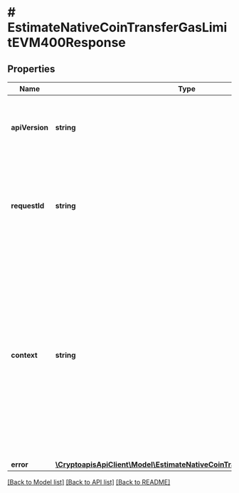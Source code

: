# # EstimateNativeCoinTransferGasLimitEVM400Response

## Properties

Name | Type | Description | Notes
------------ | ------------- | ------------- | -------------
**apiVersion** | **string** | Specifies the version of the API that incorporates this endpoint. |
**requestId** | **string** | Defines the ID of the request. The &#x60;requestId&#x60; is generated by Crypto APIs and it&#39;s unique for every request. |
**context** | **string** | In batch situations the user can use the context to correlate responses with requests. This property is present regardless of whether the response was successful or returned as an error. &#x60;context&#x60; is specified by the user. | [optional]
**error** | [**\CryptoapisApiClient\Model\EstimateNativeCoinTransferGasLimitEVME400**](EstimateNativeCoinTransferGasLimitEVME400.md) |  |

[[Back to Model list]](../../README.md#models) [[Back to API list]](../../README.md#endpoints) [[Back to README]](../../README.md)
